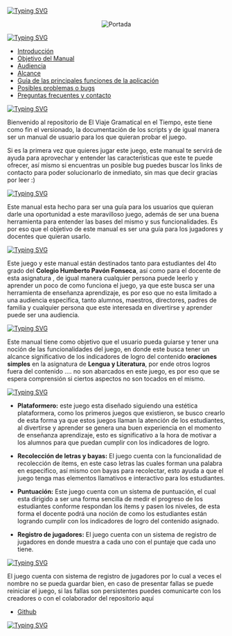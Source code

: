 [![Typing SVG](https://readme-typing-svg.demolab.com?font=Lunasima&weight=700&size=27&duration=1000&pause=1&center=true&vCenter=true&multiline=true&repeat=false&width=1000&height=80&lines=Manual++de+Usuario+de;+El+Viaje+Gramatical+en+el+Tiempo)](https://git.io/typing-svg)


<div align="center">
	
![Portada](https://i.postimg.cc/jd5MLpV4/inicio-evgt.png)
    
</div>

[![Typing SVG](https://readme-typing-svg.demolab.com?font=Lunasima&weight=700&duration=3998&pause=1000&vCenter=true&width=435&height=30&lines=Indice)](https://git.io/typing-svg)

- [Introducción](#introducción)
- [Objetivo del Manual](#objetivo-del-manual) 
-  [Audiencia](#audiencia) 
-  [Alcance](#alcance) 
-  [Guía de las principales funciones de la aplicación](#guía-de-las-principales-funciones-de-la-aplicación)
- [Posibles problemas o bugs](#posibles-problemas-o-bugs) 
-  [Preguntas frecuentes y contacto](#preguntas-frecuentes-y-contacto)



[![Typing SVG](https://readme-typing-svg.demolab.com?font=Lunasima&weight=700&duration=3998&pause=1000&vCenter=true&width=435&height=30&lines=Introducci%C3%B3n)](https://git.io/typing-svg) <a name="introducción"></a>

Bienvenido al repositorio de El Viaje Gramatical en el Tiempo, este  tiene como fin el versionado, la documentación de los scripts y de igual manera ser un manual de usuario para los que quieran probar el juego.

Si es la primera vez que quieres jugar este juego, este manual te servirá de ayuda para aprovechar y entender las características que este te puede ofrecer, así mismo si encuentras un posible bug puedes buscar los links de contacto para poder solucionarlo de inmediato, sin mas que decir gracias por leer :)

[![Typing SVG](https://readme-typing-svg.demolab.com?font=Lunasima&weight=700&duration=3998&pause=1000&vCenter=true&width=435&height=30&lines=Objetivo+del+Manual)](https://git.io/typing-svg) <a name="objetivo-del-manual"></a>

Este manual esta hecho para ser una guía para los usuarios que quieran darle una oportunidad a este maravilloso juego, además de ser una buena herramienta para entender las bases del mismo y sus funcionalidades. Es por eso que el objetivo de este manual es ser una guía para los jugadores y docentes que quieran usarlo.


[![Typing SVG](https://readme-typing-svg.demolab.com?font=Lunasima&weight=700&duration=3998&pause=1000&vCenter=true&width=435&height=30&lines=+Audiencia)](https://git.io/typing-svg) <a name="audiencia"></a>

Este juego y este manual están destinados tanto para estudiantes del 4to grado del **Colegio Humberto Pavón Fonseca**, así como para el docente de esta asignatura , de igual manera cualquier persona puede leerlo y aprender un poco de como funciona el juego, ya que este busca ser una herramienta de enseñanza aprendizaje, es por eso que no esta limitado a una audiencia especifica, tanto alumnos, maestros, directores, padres de familia y cualquier persona que este interesada en divertirse y aprender puede ser una audiencia.
>

[![Typing SVG](https://readme-typing-svg.demolab.com?font=Lunasima&weight=700&duration=3998&pause=1000&vCenter=true&width=435&height=30&lines=Alcance)](https://git.io/typing-svg)  <a name="alcance"></a>

Este manual tiene como objetivo que el usuario pueda guiarse y tener una noción de las funcionalidades del juego, en donde este busca tener un alcance significativo de los indicadores de logro del contenido **oraciones simples** en la asignatura de **Lengua y Literatura**, por ende otros logros fuera del contenido .... no son abarcados en este juego, es por eso que se espera comprensión si ciertos aspectos no son tocados en el mismo.  

[![Typing SVG](https://readme-typing-svg.demolab.com?font=Lunasima&weight=700&duration=3998&pause=1000&vCenter=true&width=535&height=30&lines=Gu%C3%ADa+de+las+principales+funciones+de+la+aplicaci%C3%B3n)](https://git.io/typing-svg)

 - **Plataformero:** este juego esta diseñado siguiendo una estética plataformera,  como los primeros juegos que existieron, se busco crearlo de esta forma ya que estos juegos llaman la atención de los estudiantes, al divertirse y aprender se genera una buen experiencia en el momento de enseñanza aprendizaje, esto es significativo a la hora de motivar a los alumnos para que puedan cumplir con los indicadores de logro.
 

 - **Recolección de letras y bayas:** El juego cuenta con la funcionalidad de recolección de ítems, en este caso letras  las cuales forman una palabra en especifico, así mismo con bayas para recolectar, esto ayuda a que el juego tenga mas elementos llamativos e interactivo para los estudiantes. 

- **Puntuación:** Este juego cuenta con un sistema de puntuación, el cual esta dirigido a ser una forma sencilla de medir el progreso de los estudiantes conforme respondan los ítems y pasen los niveles, de esta forma el docente podrá una noción de como los estudiantes están logrando cumplir  con los indicadores  de logro del contenido asignado.

- **Registro de jugadores:** El juego cuenta con un sistema de registro de jugadores en donde muestra a cada uno con el puntaje que cada uno tiene.

[![Typing SVG](https://readme-typing-svg.demolab.com?font=Lunasima&weight=700&duration=3998&pause=1000&vCenter=true&width=535&height=30&lines=Posibles+problemas+o+bugs)](https://git.io/typing-svg)

 El juego cuenta con sistema de registro de jugadores por lo cual a veces el nombre no se pueda guardar bien, en caso de presentar fallas se puede reiniciar el juego, si las fallas son persistentes puedes comunicarte con los creadores o con el colaborador del repositorio aquí
 
 - [Github](https://github.com/Victor-0rtiz)

[![Typing SVG](https://readme-typing-svg.demolab.com?font=Lunasima&weight=700&duration=3998&pause=1000&vCenter=true&width=535&height=30&lines=Preguntas+frecuentes+y+contacto)](https://git.io/typing-svg)






	
